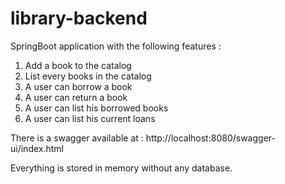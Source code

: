 # library-backend

SpringBoot application with the following features :

1. Add a book to the catalog
2. List every books in the catalog
3. A user can borrow a book
4. A user can return a book
5. A user can list his borrowed books
6. A user can list his current loans

There is a swagger available at :
http://localhost:8080/swagger-ui/index.html

Everything is stored in memory without any database.
